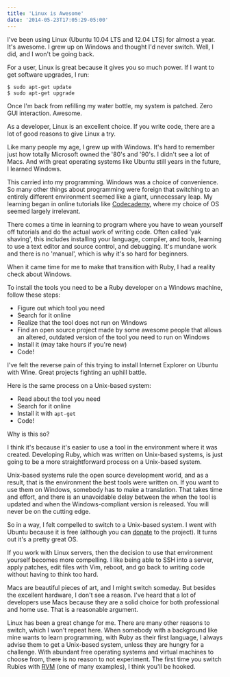 ```yaml
---
title: 'Linux is Awesome'
date: '2014-05-23T17:05:29-05:00'
---
```


I've been using Linux (Ubuntu 10.04 LTS and 12.04 LTS) for almost a year.  It's awesome.  I grew up on Windows and thought I'd never switch.  Well, I did, and I won't be going back.

For a user, Linux is great because it gives you so much power.  If I want to get software upgrades, I run:

```
$ sudo apt-get update
$ sudo apt-get upgrade
```

Once I'm back from refilling my water bottle, my system is patched.  Zero GUI interaction.  Awesome.

As a developer, Linux is an excellent choice.  If you write code, there are a lot of good reasons to give Linux a try.

Like many people my age, I grew up with Windows.  It's hard to remember just how totally Microsoft owned the '80's and '90's.  I didn't see a lot of Macs.  And with great operating systems like Ubuntu still years in the future, I learned Windows.

This carried into my programming.  Windows was a choice of convenience.  So many other things about programming were foreign that switching to an entirely different environment seemed like a giant, unnecessary leap.  My learning began in online tutorials like <a href='http://www.codecademy.com/'>Codecademy</a>, where my choice of OS seemed largely irrelevant.

There comes a time in learning to program where you have to wean yourself off tutorials and do the actual work of writing code.  Often called 'yak shaving', this includes installing your language, compiler, and tools, learning to use a text editor and source control, and debugging.  It's mundane work and there is no 'manual', which is why it's so hard for beginners.

When it came time for me to make that transition with Ruby, I had a reality check about Windows.

To install the tools you need to be a Ruby developer on a Windows machine, follow these steps:

* Figure out which tool you need
* Search for it online
* Realize that the tool does not run on Windows
* Find an open source project made by some awesome people that allows an altered, outdated version of the tool you need to run on Windows
* Install it (may take hours if you're new)
* Code!

I've felt the reverse pain of this trying to install Internet Explorer on Ubuntu with Wine.  Great projects fighting an uphill battle.

Here is the same process on a Unix-based system:

* Read about the tool you need
* Search for it online
* Install it with `apt-get`
* Code!

Why is this so?

I think it's because it's easier to use a tool in the environment where it was created.  Developing Ruby, which was written on Unix-based systems, is just going to be a more straightforward process on a Unix-based system.

Unix-based systems rule the open source development world, and as a result, that is the environment the best tools were written on.  If you want to use them on Windows, somebody has to make a translation.  That takes time and effort, and there is an unavoidable delay between the when the tool is updated and when the Windows-compliant version is released.  You will never be on the cutting edge.

So in a way, I felt compelled to switch to a Unix-based system.  I went with Ubuntu because it is free (although you can <a href='http://www.ubuntu.com/download/desktop/contribute'>donate</a> to the project).  It turns out it's a pretty great OS.

If you work with Linux servers, then the decision to use that environment yourself becomes more compelling.  I like being able to SSH into a server, apply patches, edit files with Vim, reboot, and go back to writing code without having to think too hard.

Macs are beautiful pieces of art, and I might switch someday.  But besides the excellent hardware, I don't see a reason.  I've heard that a lot of developers use Macs because they are a solid choice for both professional and home use.  That is a reasonable argument.

Linux has been a great change for me.  There are many other reasons to switch, which I won't repeat here.  When somebody with a background like mine wants to learn programming, with Ruby as their first language, I always advise them to get a Unix-based system, unless they are hungry for a challenge.  With abundant free operating systems and virtual machines to choose from, there is no reason to not experiment.  The first time you switch Rubies with <a href='https://rvm.io/'>RVM</a> (one of many examples), I think you'll be hooked.
